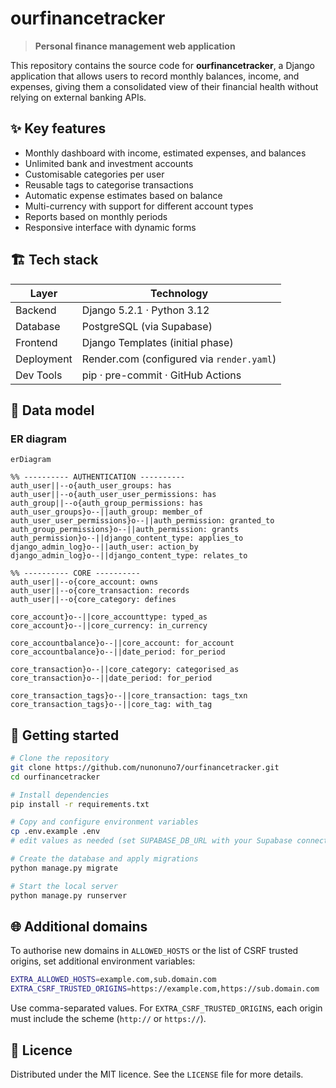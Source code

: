 # ourfinancetracker

> **Personal finance management web application**

This repository contains the source code for **ourfinancetracker**, a Django application that allows users to record monthly balances, income, and expenses, giving them a consolidated view of their financial health without relying on external banking APIs.

## ✨ Key features

- Monthly dashboard with income, estimated expenses, and balances
- Unlimited bank and investment accounts
- Customisable categories per user
- Reusable tags to categorise transactions
- Automatic expense estimates based on balance
- Multi-currency with support for different account types
- Reports based on monthly periods
- Responsive interface with dynamic forms

## 🏗️ Tech stack

| Layer         | Technology                                |
| ------------- | ----------------------------------------- |
| Backend       | Django 5.2.1 · Python 3.12                |
| Database      | PostgreSQL (via Supabase)                 |
| Frontend      | Django Templates (initial phase)          |
| Deployment    | Render.com (configured via `render.yaml`) |
| Dev Tools     | pip · pre-commit · GitHub Actions         |

## 📐 Data model

### ER diagram

```mermaid
erDiagram

%% ---------- AUTHENTICATION ----------
auth_user||--o{auth_user_groups: has
auth_user||--o{auth_user_user_permissions: has
auth_group||--o{auth_group_permissions: has
auth_user_groups}o--||auth_group: member_of
auth_user_user_permissions}o--||auth_permission: granted_to
auth_group_permissions}o--||auth_permission: grants
auth_permission}o--||django_content_type: applies_to
django_admin_log}o--||auth_user: action_by
django_admin_log}o--||django_content_type: relates_to

%% ---------- CORE ----------
auth_user||--o{core_account: owns
auth_user||--o{core_transaction: records
auth_user||--o{core_category: defines

core_account}o--||core_accounttype: typed_as
core_account}o--||core_currency: in_currency

core_accountbalance}o--||core_account: for_account
core_accountbalance}o--||date_period: for_period

core_transaction}o--||core_category: categorised_as
core_transaction}o--||date_period: for_period

core_transaction_tags}o--||core_transaction: tags_txn
core_transaction_tags}o--||core_tag: with_tag
```

## 🚀 Getting started

```bash
# Clone the repository
git clone https://github.com/nunonuno7/ourfinancetracker.git
cd ourfinancetracker

# Install dependencies
pip install -r requirements.txt

# Copy and configure environment variables
cp .env.example .env
# edit values as needed (set SUPABASE_DB_URL with your Supabase connection)

# Create the database and apply migrations
python manage.py migrate

# Start the local server
python manage.py runserver
```

## 🌐 Additional domains

To authorise new domains in `ALLOWED_HOSTS` or the list of CSRF trusted origins, set additional environment variables:

```bash
EXTRA_ALLOWED_HOSTS=example.com,sub.domain.com
EXTRA_CSRF_TRUSTED_ORIGINS=https://example.com,https://sub.domain.com
```

Use comma-separated values. For `EXTRA_CSRF_TRUSTED_ORIGINS`, each origin must include the scheme (`http://` or `https://`).

## 📄 Licence

Distributed under the MIT licence. See the `LICENSE` file for more details.
